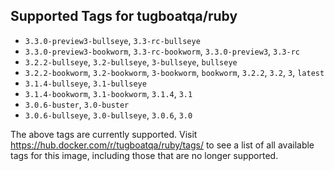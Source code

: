 ## Supported Tags for tugboatqa/ruby

* `3.3.0-preview3-bullseye`, `3.3-rc-bullseye`
* `3.3.0-preview3-bookworm`, `3.3-rc-bookworm`, `3.3.0-preview3`, `3.3-rc`
* `3.2.2-bullseye`, `3.2-bullseye`, `3-bullseye`, `bullseye`
* `3.2.2-bookworm`, `3.2-bookworm`, `3-bookworm`, `bookworm`, `3.2.2`, `3.2`, `3`, `latest`
* `3.1.4-bullseye`, `3.1-bullseye`
* `3.1.4-bookworm`, `3.1-bookworm`, `3.1.4`, `3.1`
* `3.0.6-buster`, `3.0-buster`
* `3.0.6-bullseye`, `3.0-bullseye`, `3.0.6`, `3.0`

The above tags are currently supported. Visit https://hub.docker.com/r/tugboatqa/ruby/tags/ to see a list of all available tags for this image, including those that are no longer supported.
